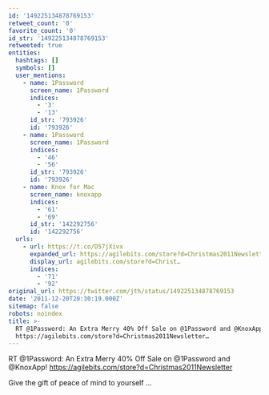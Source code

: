 ```yaml
---
id: '149225134878769153'
retweet_count: '0'
favorite_count: '0'
id_str: '149225134878769153'
retweeted: true
entities:
  hashtags: []
  symbols: []
  user_mentions:
    - name: 1Password
      screen_name: 1Password
      indices:
        - '3'
        - '13'
      id_str: '793926'
      id: '793926'
    - name: 1Password
      screen_name: 1Password
      indices:
        - '46'
        - '56'
      id_str: '793926'
      id: '793926'
    - name: Knox for Mac
      screen_name: knoxapp
      indices:
        - '61'
        - '69'
      id_str: '142292756'
      id: '142292756'
  urls:
    - url: https://t.co/D57jXivx
      expanded_url: https://agilebits.com/store?d=Christmas2011Newsletter
      display_url: agilebits.com/store?d=Christ…
      indices:
        - '71'
        - '92'
original_url: https://twitter.com/jth/status/149225134878769153
date: '2011-12-20T20:30:19.000Z'
sitemap: false
robots: noindex
title: >-
  RT @1Password: An Extra Merry 40% Off Sale on @1Password and @KnoxApp!
  https://agilebits.com/store?d=Christmas2011Newsletter…
---
```


RT @1Password: An Extra Merry 40% Off Sale on @1Password and @KnoxApp! https://agilebits.com/store?d=Christmas2011Newsletter

Give the gift of peace of mind to yourself ...